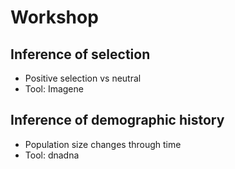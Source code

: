 # Workshop

## Inference of selection
- Positive selection vs neutral
- Tool: Imagene

## Inference of demographic history 
- Population size changes through time
- Tool: dnadna

